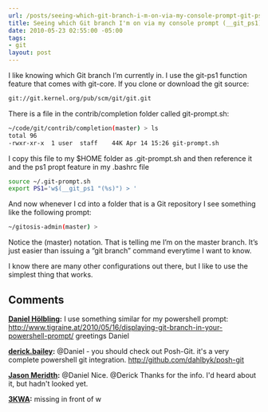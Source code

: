 ```yaml
---
url: /posts/seeing-which-git-branch-i-m-on-via-my-console-prompt-git-ps1
title: Seeing which Git branch I'm on via my console prompt (__git_ps1)
date: 2010-05-23 02:55:00 -05:00
tags:
- git
layout: post
---
```


I like knowing which Git branch I’m currently in. I use the git-ps1 function feature that comes with git-core. If you clone or download the git source:

```bash
git://git.kernel.org/pub/scm/git/git.git
```

There is a file in the contrib/completion folder called git-prompt.sh:

```bash
~/code/git/contrib/completion(master) > ls
total 96
-rwxr-xr-x  1 user  staff    44K Apr 14 15:26 git-prompt.sh
```

I copy this file to my $HOME folder as .git-prompt.sh and then reference it and the ps1 propt feature in my .bashrc file

```bash
source ~/.git-prompt.sh
export PS1='w$(__git_ps1 "(%s)") > '
```

And now whenever I cd into a folder that is a Git repository I see something like the following prompt:

```bash
~/gitosis-admin(master) >
```

Notice the (master) notation. That is telling me I’m on the master branch. It’s just easier than issuing a “git branch” command everytime I want to know.

I know there are many other configurations out there, but I like to use the simplest thing that works.

## Comments

**[Daniel H&#246;lbling](#475 "2010-05-23 20:07:27"):** I use something similar for my powershell prompt: <http://www.tigraine.at/2010/05/16/displaying-git-branch-in-your-powershell-prompt/> greetings Daniel

**[derick.bailey](#476 "2010-05-24 13:51:43"):** @Daniel - you should check out Posh-Git. it's a very complete powershell git integration. <http://github.com/dahlbyk/posh-git>

**[Jason Meridth](#477 "2010-05-24 13:57:56"):** @Daniel Nice. @Derick Thanks for the info. I'd heard about it, but hadn't looked yet.

**[3KWA](#506 "2011-07-05 01:32:00"):** missing in front of w

